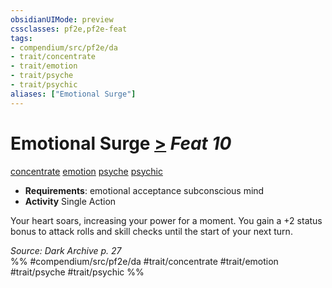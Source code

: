 ```yaml
---
obsidianUIMode: preview
cssclasses: pf2e,pf2e-feat
tags:
- compendium/src/pf2e/da
- trait/concentrate
- trait/emotion
- trait/psyche
- trait/psychic
aliases: ["Emotional Surge"]
---
```

# Emotional Surge  [>](rules/core-rulebook/chapter-9-playing-the-game.md#Actions "Single Action") *Feat 10*  
[concentrate](rules/traits/concentrate.md "Concentrate Action & Ability Trait")  [emotion](rules/traits/emotion.md "Emotion Effect Trait")  [psyche](rules/traits/psyche-da.md "Psyche Action & Ability Trait")  [psychic](rules/traits/psychic-da.md "Psychic Class Trait")  

- **Requirements**: emotional acceptance subconscious mind
- **Activity** Single Action

Your heart soars, increasing your power for a moment. You gain a +2 status bonus to attack rolls and skill checks until the start of your next turn.

*Source: Dark Archive p. 27*  
%% #compendium/src/pf2e/da #trait/concentrate #trait/emotion #trait/psyche #trait/psychic %%